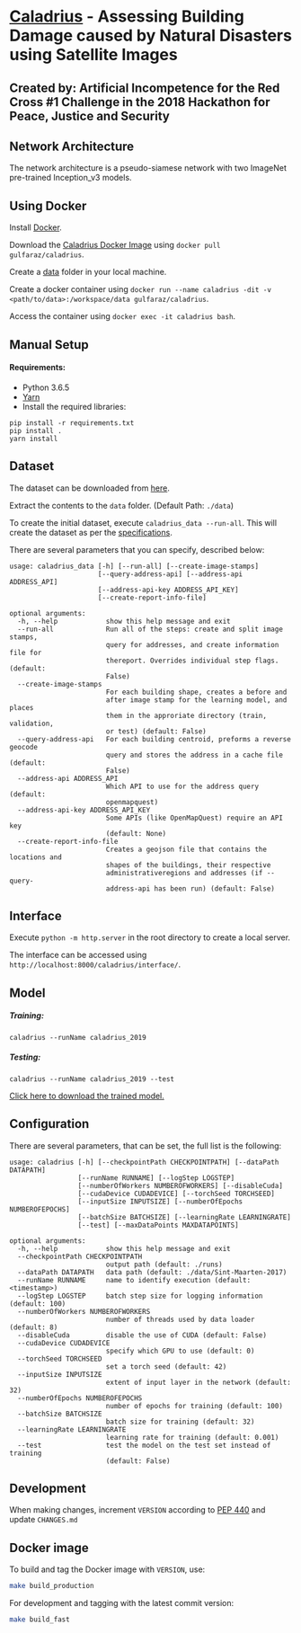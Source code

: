 # [Caladrius](https://en.wikipedia.org/wiki/Caladrius) - Assessing Building Damage caused by Natural Disasters using Satellite Images
## Created by: Artificial Incompetence for the Red Cross #1 Challenge in the 2018 Hackathon for Peace, Justice and Security

## Network Architecture

The network architecture is a pseudo-siamese network with two ImageNet pre-trained Inception_v3 models.

## Using Docker

Install [Docker](https://www.docker.com/get-started).

Download the [Caladrius Docker Image](https://hub.docker.com/r/gulfaraz/caladrius) using `docker pull gulfaraz/caladrius`.

Create a [data](#dataset) folder in your local machine.

Create a docker container using `docker run --name caladrius -dit -v <path/to/data>:/workspace/data gulfaraz/caladrius`.

Access the container using `docker exec -it caladrius bash`.


## Manual Setup

#### Requirements:
- Python 3.6.5
- [Yarn](https://yarnpkg.com/)
- Install the required libraries:

```
pip install -r requirements.txt
pip install .
yarn install
```

## Dataset

The dataset can be downloaded from [here](http://gulfaraz.com/share/rc.tgz "RC Challenge 1 Raw Dataset").

Extract the contents to the `data` folder. (Default Path: `./data`)

To create the initial dataset, execute `caladrius_data --run-all`.
This will create the dataset as per the [specifications](DATASET.md).

There are several parameters that you can specify, described below:
```
usage: caladrius_data [-h] [--run-all] [--create-image-stamps]
                      [--query-address-api] [--address-api ADDRESS_API]
                      [--address-api-key ADDRESS_API_KEY]
                      [--create-report-info-file]

optional arguments:
  -h, --help            show this help message and exit
  --run-all             Run all of the steps: create and split image stamps,
                        query for addresses, and create information file for
                        thereport. Overrides individual step flags. (default:
                        False)
  --create-image-stamps
                        For each building shape, creates a before and
                        after image stamp for the learning model, and places
                        them in the approriate directory (train, validation,
                        or test) (default: False)
  --query-address-api   For each building centroid, preforms a reverse geocode
                        query and stores the address in a cache file (default:
                        False)
  --address-api ADDRESS_API
                        Which API to use for the address query (default:
                        openmapquest)
  --address-api-key ADDRESS_API_KEY
                        Some APIs (like OpenMapQuest) require an API key
                        (default: None)
  --create-report-info-file
                        Creates a geojson file that contains the locations and
                        shapes of the buildings, their respective
                        administrativeregions and addresses (if --query-
                        address-api has been run) (default: False)
```



## Interface

Execute `python -m http.server` in the root directory to create a local server.

The interface can be accessed using `http://localhost:8000/caladrius/interface/`.

## Model

##### Training:

```
caladrius --runName caladrius_2019
```

##### Testing:

```
caladrius --runName caladrius_2019 --test
```

[Click here to download the trained model.](https://drive.google.com/open?id=1jMhEpA_czv2d-84Ym4Nm8LP0TJnhzvnq)


## Configuration
There are several parameters, that can be set, the full list is the following:

```
usage: caladrius [-h] [--checkpointPath CHECKPOINTPATH] [--dataPath DATAPATH]
                 [--runName RUNNAME] [--logStep LOGSTEP]
                 [--numberOfWorkers NUMBEROFWORKERS] [--disableCuda]
                 [--cudaDevice CUDADEVICE] [--torchSeed TORCHSEED]
                 [--inputSize INPUTSIZE] [--numberOfEpochs NUMBEROFEPOCHS]
                 [--batchSize BATCHSIZE] [--learningRate LEARNINGRATE]
                 [--test] [--maxDataPoints MAXDATAPOINTS]
                 
optional arguments:
  -h, --help            show this help message and exit
  --checkpointPath CHECKPOINTPATH
                        output path (default: ./runs)
  --dataPath DATAPATH   data path (default: ./data/Sint-Maarten-2017)
  --runName RUNNAME     name to identify execution (default: <timestamp>)
  --logStep LOGSTEP     batch step size for logging information (default: 100)
  --numberOfWorkers NUMBEROFWORKERS
                        number of threads used by data loader (default: 8)
  --disableCuda         disable the use of CUDA (default: False)
  --cudaDevice CUDADEVICE
                        specify which GPU to use (default: 0)
  --torchSeed TORCHSEED
                        set a torch seed (default: 42)
  --inputSize INPUTSIZE
                        extent of input layer in the network (default: 32)
  --numberOfEpochs NUMBEROFEPOCHS
                        number of epochs for training (default: 100)
  --batchSize BATCHSIZE
                        batch size for training (default: 32)
  --learningRate LEARNINGRATE
                        learning rate for training (default: 0.001)
  --test                test the model on the test set instead of training
                        (default: False)
```

## Development

When making changes, increment `VERSION` according to [PEP 440](https://www.python.org/dev/peps/pep-0440/)
and update `CHANGES.md`


## Docker image

To build and tag the Docker image with `VERSION`, use:
```bash
make build_production
```
For development and tagging with the latest commit version:
```bash
make build_fast
```
